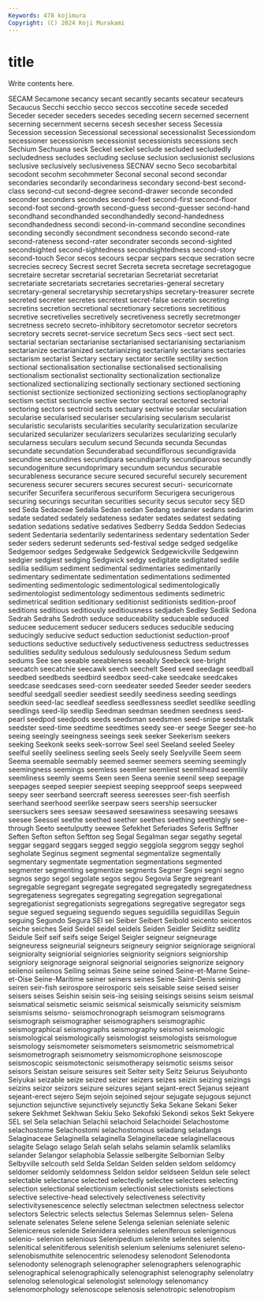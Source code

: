 ```yaml
---
Keywords: 478 kojimura
Copyright: (C) 2024 Koji Murakami
---
```


# title

Write contents here.



SECAM Secamone secancy secant
secantly secants secateur secateurs Secaucus Secchi secchio secco seccos seccotine
secede seceded Seceder seceder seceders secedes seceding secern secerned secernent
secerning secernment secerns secesh secesher secess Secessia Secession secession Secessional
secessional secessionalist Secessiondom secessioner secessionism secessionist secessionists secessions sech Sechium
Sechuana seck Seckel seckel seclude secluded secludedly secludedness secludes secluding
secluse seclusion seclusionist seclusions seclusive seclusively seclusiveness SECNAV secno Seco
secobarbital secodont secohm secohmmeter Seconal seconal second secondar secondaries secondarily
secondariness secondary second-best second-class second-cut second-degree second-drawer seconde seconded seconder
seconders secondes second-feet second-first second-floor second-foot second-growth second-guess second-guesser second-hand
secondhand secondhanded secondhandedly second-handedness secondhandedness secondi second-in-command secondine secondines seconding
secondly secondment secondness secondo second-rate second-rateness second-rater secondrater seconds second-sighted
secondsighted second-sightedness secondsightedness second-story second-touch Secor secos secours secpar secpars
secque secration secre secrecies secrecy Secrest secret Secreta secreta secretage
secretagogue secretaire secretar secretarial secretarian Secretariat secretariat secretariate secretariats secretaries
secretaries-general secretary secretary-general secretaryship secretaryships secretary-treasurer secrete secreted secreter secretes
secretest secret-false secretin secreting secretins secretion secretional secretionary secretions secretitious
secretive secretivelies secretively secretiveness secretly secretmonger secretness secreto secreto-inhibitory secretomotor
secretor secretors secretory secrets secret-service secretum Secs secs -sect sect
sect. sectarial sectarian sectarianise sectarianised sectarianising sectarianism sectarianize sectarianized sectarianizing
sectarianly sectarians sectaries sectarism sectarist Sectary sectary sectator sectile sectility
section sectional sectionalisation sectionalise sectionalised sectionalising sectionalism sectionalist sectionality sectionalization
sectionalize sectionalized sectionalizing sectionally sectionary sectioned sectioning sectionist sectionize sectionized
sectionizing sections sectioplanography sectism sectist sectiuncle sective sector sectoral sectored
sectorial sectoring sectors sectroid sects sectuary sectwise secular secularisation secularise
secularised seculariser secularising secularism secularist secularistic secularists secularities secularity secularization
secularize secularized secularizer secularizers secularizes secularizing secularly secularness seculars seculum
secund Secunda secunda Secundas secundate secundation Secunderabad secundiflorous secundigravida secundine
secundines secundipara secundiparity secundiparous secundly secundogeniture secundoprimary secundum secundus securable
securableness securance secure secured secureful securely securement secureness securer securers
secures securest securi- securicornate securifer Securifera securiferous securiform Securigera securigerous
securing securings securitan securities security secus secutor secy SED sed
Seda Sedaceae Sedalia Sedan sedan Sedang sedanier sedans sedarim sedate
sedated sedately sedateness sedater sedates sedatest sedating sedation sedations sedative
sedatives Sedberry Sedda Seddon Sedecias sedent Sedentaria sedentarily sedentariness sedentary
sedentation Seder seder seders sederunt sederunts sed-festival sedge sedged sedgelike
Sedgemoor sedges Sedgewake Sedgewick Sedgewickville Sedgewinn sedgier sedgiest sedging Sedgwick
sedgy sedigitate sedigitated sedile sedilia sedilium sediment sedimental sedimentaries sedimentarily
sedimentary sedimentate sedimentation sedimentations sedimented sedimenting sedimentologic sedimentological sedimentologically sedimentologist
sedimentology sedimentous sediments sedimetric sedimetrical sedition seditionary seditionist seditionists sedition-proof
seditions seditious seditiously seditiousness sedjadeh Sedley Sedlik Sedona Sedrah Sedrahs
Sedroth seduce seduceability seduceable seduced seducee seducement seducer seducers seduces
seducible seducing seducingly seducive seduct seduction seductionist seduction-proof seductions seductive
seductively seductiveness seductress seductresses sedulities sedulity sedulous sedulously sedulousness Sedum
sedum sedums See see seeable seeableness seeably Seebeck see-bright seecatch
seecatchie seecawk seech seechelt Seed seed seedage seedball seedbed seedbeds
seedbird seedbox seed-cake seedcake seedcakes seedcase seedcases seed-corn seedeater seeded
Seeder seeder seeders seedful seedgall seedier seediest seedily seediness seeding
seedings seedkin seed-lac seedleaf seedless seedlessness seedlet seedlike seedling seedlings
seed-lip seedlip Seedman seedman seedmen seedness seed-pearl seedpod seedpods seeds
seedsman seedsmen seed-snipe seedstalk seedster seed-time seedtime seedtimes seedy see-er
seege Seeger see-ho seeing seeingly seeingness seeings seek seeker Seekerism
seekers seeking Seekonk seeks seek-sorrow Seel seel Seeland seeled Seeley
seelful seelily seeliness seeling seels Seely seely Seelyville Seem seem
Seema seemable seemably seemed seemer seemers seeming seemingly seemingness seemings
seemless seemlier seemliest seemlihead seemlily seemliness seemly seems Seen seen
Seena seenie seenil seep seepage seepages seeped seepier seepiest seeping
seepproof seeps seepweed seepy seer seerband seercraft seeress seeresses seer-fish
seerfish seerhand seerhood seerlike seerpaw seers seership seersucker seersuckers sees
seesaw seesawed seesawiness seesawing seesaws seesee Seessel seethe seethed seether
seethes seething seethingly see-through Seeto seetulputty seewee Sefekhet Seferiades Seferis
Seffner Seften Sefton sefton Seftton seg Segal Segalman segar segathy
segetal seggar seggard seggars segged seggio seggiola seggrom seggy seghol
segholate Seginus segment segmental segmentalize segmentally segmentary segmentate segmentation segmentations
segmented segmenter segmenting segmentize segments Segner Segni segni segno segnos
sego segol segolate segos segou Segovia Segre segreant segregable segregant
segregate segregated segregatedly segregatedness segregateness segregates segregating segregation segregational segregationist
segregationists segregations segregative segregator segs segue segued segueing seguendo segues
seguidilla seguidillas Seguin seguing Segundo Segura SEI sei Seiber Seibert
Seibold seicento seicentos seiche seiches Seid Seidel seidel seidels Seiden
Seidler Seidlitz seidlitz Seidule Seif seif seifs seige Seigel Seigler
seigneur seigneurage seigneuress seigneurial seigneurs seigneury seignior seigniorage seignioral seignioralty
seigniorial seigniories seigniority seigniors seigniorship seigniory seignorage seignoral seignorial seignories
seignorize seignory seilenoi seilenos Seiling seimas Seine seine seined Seine-et-Marne
Seine-et-Oise Seine-Maritime seiner seiners seines Seine-Saint-Denis seining seiren seir-fish seirospore
seirosporic seis seisable seise seised seiser seisers seises Seishin seisin
seis-ing seising seisings seisins seism seismal seismatical seismetic seismic seismical
seismically seismicity seismism seismisms seismo- seismochronograph seismogram seismograms seismograph seismographer
seismographers seismographic seismographical seismographs seismography seismol seismologic seismological seismologically seismologist
seismologists seismologue seismology seismometer seismometers seismometric seismometrical seismometrograph seismometry seismomicrophone
seismoscope seismoscopic seismotectonic seismotherapy seismotic seisms seisor seisors Seistan seisure
seisures seit Seiter seity Seitz Seiurus Seiyuhonto Seiyukai seizable seize
seized seizer seizers seizes seizin seizing seizings seizins seizor seizors
seizure seizures sejant sejant-erect Sejanus sejeant sejeant-erect sejero Sejm sejoin
sejoined sejour sejugate sejugous sejunct sejunction sejunctive sejunctively sejunctly Seka
Sekane Sekani Seker sekere Sekhmet Sekhwan Sekiu Seko Sekofski Sekondi
sekos Sekt Sekyere SEL sel Sela selachian Selachii selachoid Selachoidei
Selachostome selachostome Selachostomi selachostomous seladang seladangs Selaginaceae Selaginella selaginella Selaginellaceae
selaginellaceous selagite Selago selago Selah selah selahs selamin selamlik selamliks
selander Selangor selaphobia Selassie selbergite Selbornian Selby Selbyville selcouth seld
Selda Seldan Selden selden seldom seldomcy seldomer seldomly seldomness Seldon
seldor seldseen Seldun sele select selectable selectance selected selectedly selectee
selectees selecting selection selectional selectionism selectionist selectionists selections selective selective-head
selectively selectiveness selectivity selectivitysenescence selectly selectman selectmen selectness selector selectors
Selectric selects selectus Selemas Selemnus selen- Selena selenate selenates Selene
selene Selenga selenian seleniate selenic Selenicereus selenide Selenidera selenides seleniferous
selenigenous selenio- selenion selenious Selenipedium selenite selenites selenitic selenitical selenitiferous
selenitish selenium seleniums seleniuret seleno- selenobismuthite selenocentric selenodesy selenodont Selenodonta
selenodonty selenograph selenographer selenographers selenographic selenographical selenographically selenographist selenography selenolatry
selenolog selenological selenologist selenology selenomancy selenomorphology selenoscope selenosis selenotropic selenotropism
